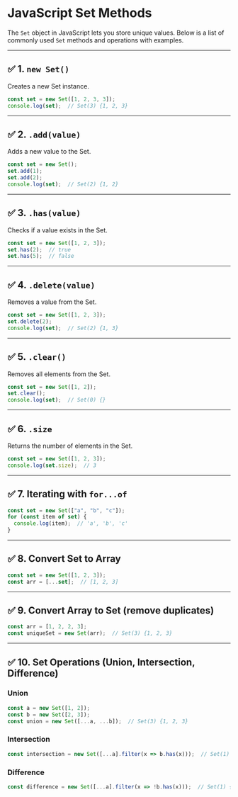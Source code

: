 
# JavaScript Set Methods

The `Set` object in JavaScript lets you store unique values. Below is a list of commonly used `Set` methods and operations with examples.

---

## ✅ 1. `new Set()`
Creates a new Set instance.

```js
const set = new Set([1, 2, 3, 3]);
console.log(set);  // Set(3) {1, 2, 3}
```

---

## ✅ 2. `.add(value)`
Adds a new value to the Set.

```js
const set = new Set();
set.add(1);
set.add(2);
console.log(set);  // Set(2) {1, 2}
```

---

## ✅ 3. `.has(value)`
Checks if a value exists in the Set.

```js
const set = new Set([1, 2, 3]);
set.has(2);  // true
set.has(5);  // false
```

---

## ✅ 4. `.delete(value)`
Removes a value from the Set.

```js
const set = new Set([1, 2, 3]);
set.delete(2);
console.log(set);  // Set(2) {1, 3}
```

---

## ✅ 5. `.clear()`
Removes all elements from the Set.

```js
const set = new Set([1, 2]);
set.clear();
console.log(set);  // Set(0) {}
```

---

## ✅ 6. `.size`
Returns the number of elements in the Set.

```js
const set = new Set([1, 2, 3]);
console.log(set.size);  // 3
```

---

## ✅ 7. Iterating with `for...of`

```js
const set = new Set(["a", "b", "c"]);
for (const item of set) {
  console.log(item);  // 'a', 'b', 'c'
}
```

---

## ✅ 8. Convert Set to Array

```js
const set = new Set([1, 2, 3]);
const arr = [...set];  // [1, 2, 3]
```

---

## ✅ 9. Convert Array to Set (remove duplicates)

```js
const arr = [1, 2, 2, 3];
const uniqueSet = new Set(arr);  // Set(3) {1, 2, 3}
```

---

## ✅ 10. Set Operations (Union, Intersection, Difference)

### Union

```js
const a = new Set([1, 2]);
const b = new Set([2, 3]);
const union = new Set([...a, ...b]);  // Set(3) {1, 2, 3}
```

### Intersection

```js
const intersection = new Set([...a].filter(x => b.has(x)));  // Set(1) {2}
```

### Difference

```js
const difference = new Set([...a].filter(x => !b.has(x)));  // Set(1) {1}
```
